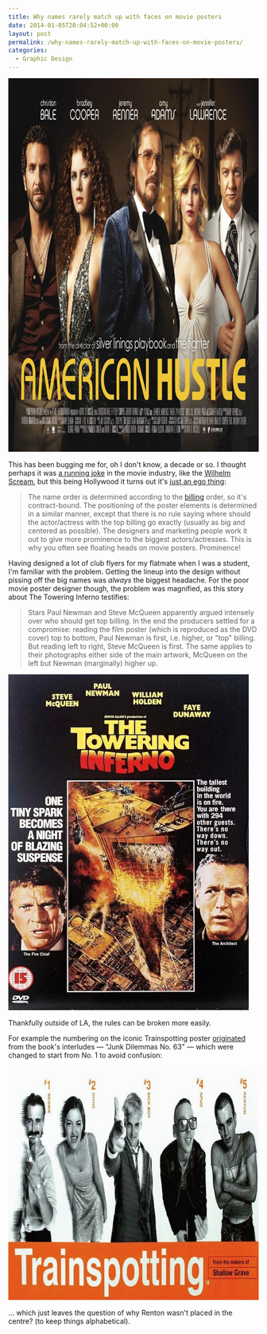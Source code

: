 ```yaml
---
title: Why names rarely match up with faces on movie posters
date: 2014-01-05T20:04:52+00:00
layout: post
permalink: /why-names-rarely-match-up-with-faces-on-movie-posters/
categories:
  - Graphic Design
---
```

<img src="/media/american_hustle_poster.jpg" alt="" width="1000" height="750" class="alignnone size-full wp-image-1966" />

This has been bugging me for, oh I don't know, a decade or so. I thought perhaps it was <a href="http://en.wikipedia.org/wiki/Wilhelm_scream">a running joke</a> in the movie industry, like the <a href="http://www.youtube.com/watch?v=cdbYsoEasio">Wilhelm Scream</a>, but this being Hollywood it turns out it's&nbsp;<a href="http://www.quora.com/Movie-Business/Why-do-names-rarely-match-up-with-faces-on-movie-posters">just an ego thing</a>:</p>

<blockquote><span>The name order is determined according to the&nbsp;</span><span><a target="_blank" href="http://en.wikipedia.org/wiki/Billing_(filmmaking)">billing</a></span><span>&nbsp;order, so it's contract-bound. T</span><span>he positioning of the poster elements is determined in a similar manner, except that there is no rule saying where should the actor/actress with the top billing go exactly (usually as big and centered as possible). The designers and marketing people work it out to give more prominence to the biggest actors/actresses. This is why you often see floating heads on movie posters. Prominence!</span></p></blockquote>

<p><span>Having designed a lot of club flyers for my flatmate when I was a student, I'm familiar with the problem. Getting the lineup into the design without pissing off the big names was <em>always</em> the biggest headache. For the poor movie poster designer though, the problem was magnified, as this story about&nbsp;</span>The Towering Inferno testifies:

<blockquote><span>Stars Paul Newman and Steve McQueen apparently argued intensely over who should get top billing. In the end the producers settled for a compr</span><span>omise: reading the film poster (which is reproduced as the DVD cover) top to bottom, Paul Newman is first, i.e. higher, or "top" billing. But reading left to right, Steve McQueen is first. The same applies to their photographs either side of the main artwork, McQueen on the left but Newman (marginally) higher up.</span></p></blockquote>

<img src="/media/towering_inferno_poster.jpg" alt="" width="484" height="674" class="alignnone size-full wp-image-1968" />

<p>Thankfully outside of LA, the rules can be broken more easily.

For example the numbering on the iconic Trainspotting poster <a href="http://www.creativereview.co.uk/cr-blog/2011/march/trainspotting-film-poster-campaign-15-years-on">originated</a> from the book's interludes — "Junk Dilemmas No. 63" — which were changed to start from No. 1 to avoid confusion:

<img src="/media/trainspotting_poster.jpg" alt="" width="750" height="469" class="alignnone size-full wp-image-1967" />

... which just leaves the question of why Renton wasn't placed in the centre? (to keep things alphabetical).